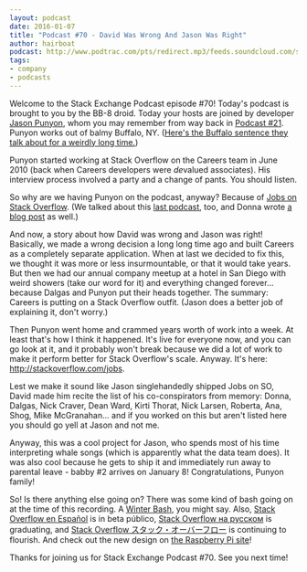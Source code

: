 ```yaml
---
layout: podcast
date: 2016-01-07
title: "Podcast #70 - David Was Wrong And Jason Was Right"
author: hairboat
podcast: http://www.podtrac.com/pts/redirect.mp3/feeds.soundcloud.com/stream/240294514-stack-exchange-stack-exchange-podcast-70-david-was-wrong-and-jason-was-right.mp3
tags:
- company
- podcasts
---
```


Welcome to the Stack Exchange Podcast episode #70! Today's podcast is brought to you by the BB-8 droid. Today your hosts are joined by developer [Jason Punyon](http://stackoverflow.com/users/6212/jason-punyon), whom you may remember from way back in [Podcast #21](https://blog.stackoverflow.com/2011/10/se-podcast-21/). Punyon works out of balmy Buffalo, NY. ([Here's the Buffalo sentence they talk about for a weirdly long time.](https://en.wikipedia.org/wiki/Buffalo_buffalo_Buffalo_buffalo_buffalo_buffalo_Buffalo_buffalo))

Punyon started working at Stack Overflow on the Careers team in June 2010 (back when Careers developers were *de*valued associates). His interview process involved a party and a change of pants. You should listen. 

So why are we having Punyon on the podcast, anyway? Because of [Jobs on Stack Overflow](http://meta.stackoverflow.com/q/312452/865899). (We talked about this [last podcast](http://blog.stackoverflow.com/2015/11/podcast-69-its-too-rainy-for-a-parade/), too, and Donna wrote [a blog post](http://blog.stackoverflow.com/2015/12/bringing-jobs-to-stack-overflow/) as well.)

And now, a story about how David was wrong and Jason was right! Basically, we made a wrong decision a long long time ago and built Careers as a completely separate application. When at last we decided to fix this, we thought it was more or less insurmountable, or that it would take years. But then we had our annual company meetup at a hotel in San Diego with weird showers (take our word for it) and everything changed forever... because Dalgas and Punyon put their heads together. The summary: Careers is putting on a Stack Overflow outfit. (Jason does a better job of explaining it, don't worry.)

Then Punyon went home and crammed years worth of work into a week. At least that's how I think it happened. It's live for everyone now, and you can go look at it, and it probably won't break because we did a lot of work to make it perform better for Stack Overflow's scale. Anyway. It's here: http://stackoverflow.com/jobs. 

Lest we make it sound like Jason singlehandedly shipped Jobs on SO, David made him recite the list of his co-conspirators from memory: Donna, Dalgas, Nick Craver, Dean Ward, Kirti Thorat, Nick Larsen, Roberta, Ana, Shog, Mike McGranahan... and if you worked on this but aren't listed here you should go yell at Jason and not me. 

Anyway, this was a cool project for Jason, who spends most of his time interpreting whale songs (which is apparently what the data team does). It was also cool because he gets to ship it and immediately run away to parental leave - babby #2 arrives on January 8! Congratulations, Punyon family!

So! Is there anything else going on? There was some kind of bash going on at the time of this recording. A [Winter Bash](http://winterbash2015.stackexchange.com), you might say. Also, [Stack Overflow en Español](http://es.stackoverflow.com) is in beta público, [Stack Overflow на русском](http://ru.stackoverflow.com) is graduating, and [Stack Overflow スタック・オーバーフロー](http://ja.stackoverflow.com) is continuing to flourish. And check out the new design on [the Raspberry Pi site](http://raspberrypi.stackexchange.com)!

Thanks for joining us for Stack Exchange Podcast #70. See you next time!
